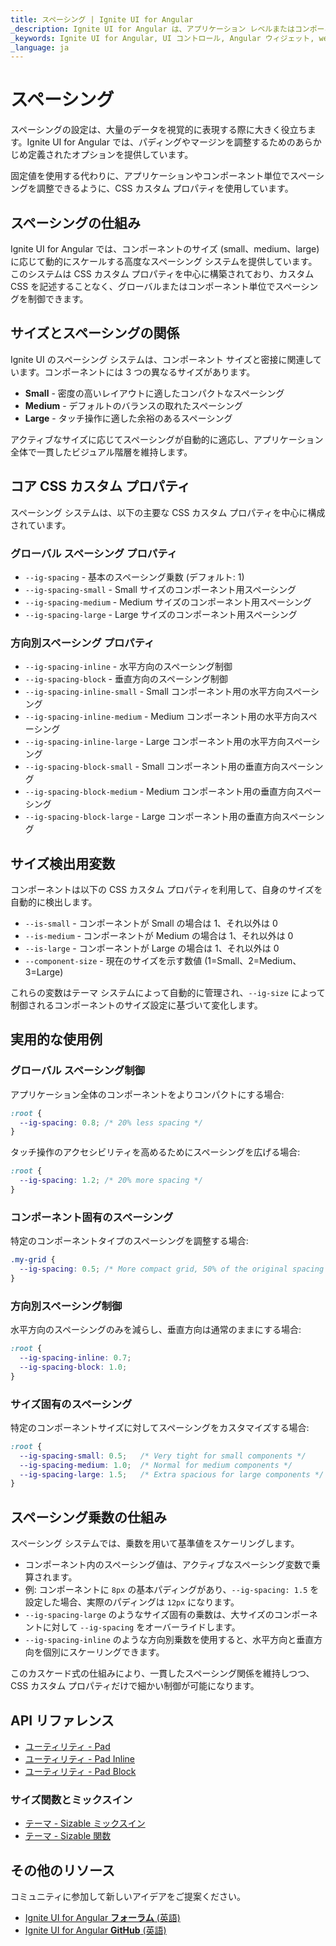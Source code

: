 ```yaml
---
title: スペーシング | Ignite UI for Angular 
_description: Ignite UI for Angular は、アプリケーション レベルまたはコンポーネント レベルでパディングとマージンを簡単に調整する方法を提供します。
_keywords: Ignite UI for Angular, UI コントロール, Angular ウィジェット, web ウィジェット, UI ウィジェット, Angular, ネイティブ Angular コンポーネント スイート, ネイティブ Angular コンポーネント, ネイティブ Angular コントロール, ネイティブ Angular コンポーネント ライブラリ, スペーシング, パディング, マージン
_language: ja
---
```


# スペーシング

スペーシングの設定は、大量のデータを視覚的に表現する際に大きく役立ちます。Ignite UI for Angular では、パディングやマージンを調整するためのあらかじめ定義されたオプションを提供しています。

固定値を使用する代わりに、アプリケーションやコンポーネント単位でスペーシングを調整できるように、CSS カスタム プロパティを使用しています。

## スペーシングの仕組み

Ignite UI for Angular では、コンポーネントのサイズ (small、medium、large) に応じて動的にスケールする高度なスペーシング システムを提供しています。このシステムは CSS カスタム プロパティを中心に構築されており、カスタム CSS を記述することなく、グローバルまたはコンポーネント単位でスペーシングを制御できます。

## サイズとスペーシングの関係

Ignite UI のスペーシング システムは、コンポーネント サイズと密接に関連しています。コンポーネントには 3 つの異なるサイズがあります。
- **Small** - 密度の高いレイアウトに適したコンパクトなスペーシング
- **Medium** - デフォルトのバランスの取れたスペーシング
- **Large** - タッチ操作に適した余裕のあるスペーシング

アクティブなサイズに応じてスペーシングが自動的に適応し、アプリケーション全体で一貫したビジュアル階層を維持します。

## コア CSS カスタム プロパティ

スペーシング システムは、以下の主要な CSS カスタム プロパティを中心に構成されています。

### グローバル スペーシング プロパティ

- `--ig-spacing` - 基本のスペーシング乗数 (デフォルト: 1)
- `--ig-spacing-small` - Small サイズのコンポーネント用スペーシング
- `--ig-spacing-medium` - Medium サイズのコンポーネント用スペーシング
- `--ig-spacing-large` - Large サイズのコンポーネント用スペーシング

### 方向別スペーシング プロパティ

- `--ig-spacing-inline` - 水平方向のスペーシング制御
- `--ig-spacing-block` - 垂直方向のスペーシング制御
- `--ig-spacing-inline-small` - Small コンポーネント用の水平方向スペーシング
- `--ig-spacing-inline-medium` - Medium コンポーネント用の水平方向スペーシング
- `--ig-spacing-inline-large` - Large コンポーネント用の水平方向スペーシング
- `--ig-spacing-block-small` - Small コンポーネント用の垂直方向スペーシング
- `--ig-spacing-block-medium` - Medium コンポーネント用の垂直方向スペーシング
- `--ig-spacing-block-large` - Large コンポーネント用の垂直方向スペーシング

## サイズ検出用変数

コンポーネントは以下の CSS カスタム プロパティを利用して、自身のサイズを自動的に検出します。

- `--is-small` - コンポーネントが Small の場合は 1、それ以外は 0
- `--is-medium` - コンポーネントが Medium の場合は 1、それ以外は 0
- `--is-large` - コンポーネントが Large の場合は 1、それ以外は 0
- `--component-size` - 現在のサイズを示す数値 (1=Small、2=Medium、3=Large)

これらの変数はテーマ システムによって自動的に管理され、`--ig-size` によって制御されるコンポーネントのサイズ設定に基づいて変化します。

## 実用的な使用例

### グローバル スペーシング制御

アプリケーション全体のコンポーネントをよりコンパクトにする場合:

```css
:root {
  --ig-spacing: 0.8; /* 20% less spacing */
}
```

タッチ操作のアクセシビリティを高めるためにスペーシングを広げる場合:

```css
:root {
  --ig-spacing: 1.2; /* 20% more spacing */
}
```

### コンポーネント固有のスペーシング

特定のコンポーネントタイプのスペーシングを調整する場合:

```css
.my-grid {
  --ig-spacing: 0.5; /* More compact grid, 50% of the original spacing in all sizes */
}
```

### 方向別スペーシング制御

水平方向のスペーシングのみを減らし、垂直方向は通常のままにする場合:

```css
:root {
  --ig-spacing-inline: 0.7;
  --ig-spacing-block: 1.0;
}
```

### サイズ固有のスペーシング

特定のコンポーネントサイズに対してスペーシングをカスタマイズする場合:

```css
:root {
  --ig-spacing-small: 0.5;   /* Very tight for small components */
  --ig-spacing-medium: 1.0;  /* Normal for medium components */
  --ig-spacing-large: 1.5;   /* Extra spacious for large components */
}
```

## スペーシング乗数の仕組み

スペーシング システムでは、乗数を用いて基準値をスケーリングします。

- コンポーネント内のスペーシング値は、アクティブなスペーシング変数で乗算されます。
- 例: コンポーネントに `8px` の基本パディングがあり、`--ig-spacing: 1.5` を設定した場合、実際のパディングは `12px` になります。
- `--ig-spacing-large` のようなサイズ固有の乗数は、大サイズのコンポーネントに対して `--ig-spacing` をオーバーライドします。
- `--ig-spacing-inline` のような方向別乗数を使用すると、水平方向と垂直方向を個別にスケーリングできます。

このカスケード式の仕組みにより、一貫したスペーシング関係を維持しつつ、CSS カスタム プロパティだけで細かい制御が可能になります。

## API リファレンス
* [ユーティリティ - Pad]({environment:sassApiUrl}/utilities#function-pad)
* [ユーティリティ - Pad Inline]({environment:sassApiUrl}/utilities#function-pad-inline)
* [ユーティリティ - Pad Block]({environment:sassApiUrl}/utilities#function-pad-block)

### サイズ関数とミックスイン
* [テーマ - Sizable ミックスイン]({environment:sassApiUrl}/themes#mixin-sizable)
* [テーマ - Sizable 関数]({environment:sassApiUrl}/themes#function-sizable)

## その他のリソース
<div class="divider--half"></div>

コミュニティに参加して新しいアイデアをご提案ください。

* [Ignite UI for Angular **フォーラム** (英語)](https://www.infragistics.com/community/forums/f/ignite-ui-for-angular)
* [Ignite UI for Angular **GitHub** (英語)](https://github.com/IgniteUI/igniteui-angular)
